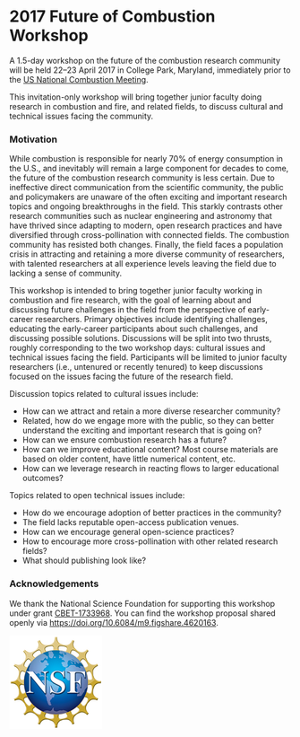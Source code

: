 # 2017 Future of Combustion Workshop

A 1.5-day workshop on the future of the combustion research community will be held 22–23 April 2017 in College Park, Maryland, immediately prior to the [US National Combustion Meeting](http://blog.umd.edu/combustion2017/).

This invitation-only workshop will bring together junior faculty doing research in combustion and fire, and related fields, to discuss cultural and technical issues facing the community.

### Motivation

While combustion is responsible for nearly 70% of energy consumption in the U.S., and inevitably will remain a large component for decades to come, the future of the combustion research community is less certain. Due to ineffective direct communication from the scientific community, the public and policymakers are unaware of the often exciting and important research topics and ongoing breakthroughs in the field. This starkly contrasts other research communities such as nuclear engineering and astronomy that have thrived since adapting to modern, open research practices and have diversified through cross-pollination with connected fields. The combustion community has resisted both changes. Finally, the field faces a population crisis in attracting and retaining a more diverse community of researchers, with talented researchers at all experience levels leaving the field due to lacking a sense of community.

This workshop is intended to bring together junior faculty working in combustion and fire research, with the goal of learning about and discussing future challenges in the field from the perspective of early-career researchers. Primary objectives include identifying challenges, educating the early-career participants about such challenges, and discussing possible solutions. Discussions will be split into two thrusts, roughly corresponding to the two workshop days: cultural issues and technical issues facing the field. Participants will be limited to junior faculty researchers (i.e., untenured or recently tenured) to keep discussions focused on the issues facing the future of the research field.

Discussion topics related to cultural issues include:
 - How can we attract and retain a more diverse researcher community?
 - Related, how do we engage more with the public, so they can better understand the exciting and important research that is going on?
 - How can we ensure combustion research has a future?
 - How can we improve educational content? Most course materials are based on older content, have little numerical content, etc.
 - How can we leverage research in reacting flows to larger educational outcomes?

Topics related to open technical issues include:
 - How do we encourage adoption of better practices in the community?
 - The field lacks reputable open-access publication venues.
 - How can we encourage general open-science practices?
 - How to encourage more cross-pollination with other related research fields?
 - What should publishing look like?

### Acknowledgements

We thank the National Science Foundation for supporting this workshop under grant [CBET-1733968](https://www.nsf.gov/awardsearch/showAward?AWD_ID=1733968&HistoricalAwards=false). You can find the workshop proposal shared openly via https://doi.org/10.6084/m9.figshare.4620163.

![NSF logo](/nsf-logo.jpg)
